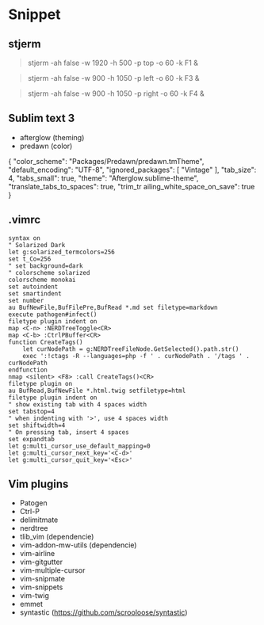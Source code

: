 # Snippet

## stjerm

> stjerm -ah false -w 1920 -h 500 -p top -o 60 -k F1 &

> stjerm -ah false -w 900 -h 1050 -p left -o 60 -k F3 &

> stjerm -ah false -w 900 -h 1050 -p right -o 60 -k F4 &

## Sublim text 3

 * afterglow (theming)
 * predawn (color)

{
    "color_scheme": "Packages/Predawn/predawn.tmTheme",
    "default_encoding": "UTF-8",
    "ignored_packages":
    [
    "Vintage"
    ],
    "tab_size": 4,
    "tabs_small": true,
    "theme": "Afterglow.sublime-theme",
    "translate_tabs_to_spaces": true,
    "trim_tr
    ailing_white_space_on_save": true
}

## .vimrc

```
syntax on
" Solarized Dark
let g:solarized_termcolors=256
set t_Co=256
" set background=dark
" colorscheme solarized
colorscheme monokai
set autoindent
set smartindent
set number
au BufNewFile,BufFilePre,BufRead *.md set filetype=markdown
execute pathogen#infect()
filetype plugin indent on
map <C-n> :NERDTreeToggle<CR>
map <C-b> :CtrlPBuffer<CR>
function CreateTags()
    let curNodePath = g:NERDTreeFileNode.GetSelected().path.str()
    exec ':!ctags -R --languages=php -f ' . curNodePath . '/tags ' . curNodePath
endfunction
nmap <silent> <F8> :call CreateTags()<CR>
filetype plugin on
au BufRead,BufNewFile *.html.twig setfiletype=html
filetype plugin indent on
" show existing tab with 4 spaces width
set tabstop=4
" when indenting with '>', use 4 spaces width
set shiftwidth=4
" On pressing tab, insert 4 spaces
set expandtab
let g:multi_cursor_use_default_mapping=0
let g:multi_cursor_next_key='<C-d>'
let g:multi_cursor_quit_key='<Esc>'
```

## Vim plugins 

* Patogen
* Ctrl-P
* delimitmate
* nerdtree
* tlib_vim (dependencie)
* vim-addon-mw-utils (dependencie)
* vim-airline
* vim-gitgutter
* vim-multiple-cursor
* vim-snipmate
* vim-snippets
* vim-twig
* emmet
* syntastic (https://github.com/scrooloose/syntastic)
